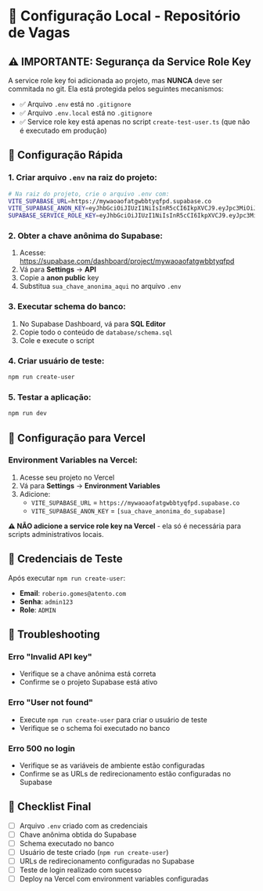 # 🔧 Configuração Local - Repositório de Vagas

## ⚠️ IMPORTANTE: Segurança da Service Role Key

A service role key foi adicionada ao projeto, mas **NUNCA** deve ser commitada no git. Ela está protegida pelos seguintes mecanismos:

- ✅ Arquivo `.env` está no `.gitignore`
- ✅ Arquivo `.env.local` está no `.gitignore`
- ✅ Service role key está apenas no script `create-test-user.ts` (que não é executado em produção)

## 🚀 Configuração Rápida

### 1. Criar arquivo `.env` na raiz do projeto:

```bash
# Na raiz do projeto, crie o arquivo .env com:
VITE_SUPABASE_URL=https://mywaoaofatgwbbtyqfpd.supabase.co
VITE_SUPABASE_ANON_KEY=eyJhbGciOiJIUzI1NiIsInR5cCI6IkpXVCJ9.eyJpc3MiOiJzdXBhYmFzZSIsInJlZiI6Im15d2FvYW9mYXRnd2JidHlxZnBkIiwicm9sZSI6ImFub24iLCJpYXQiOjE3NTg2MDAzMjQsImV4cCI6MjA3NDE3NjMyNH0._9AMjjkQnDam-ciD9r07X4IpiWG2Hl0jBrFcY-v61Wg
SUPABASE_SERVICE_ROLE_KEY=eyJhbGciOiJIUzI1NiIsInR5cCI6IkpXVCJ9.eyJpc3MiOiJzdXBhYmFzZSIsInJlZiI6Im15d2FvYW9mYXRnd2JidHlxZnBkIiwicm9sZSI6InNlcnZpY2Vfcm9sZSIsImlhdCI6MTc1ODYwMDMyNCwiZXhwIjoyMDc0MTc2MzI0fQ.oUhs-CNusuqxKFIwjc1zv0Nh4TJ6opnmzt8_V1Lfq7U
```

### 2. Obter a chave anônima do Supabase:

1. Acesse: https://supabase.com/dashboard/project/mywaoaofatgwbbtyqfpd
2. Vá para **Settings** → **API**
3. Copie a **anon public** key
4. Substitua `sua_chave_anonima_aqui` no arquivo `.env`

### 3. Executar schema do banco:

1. No Supabase Dashboard, vá para **SQL Editor**
2. Copie todo o conteúdo de `database/schema.sql`
3. Cole e execute o script

### 4. Criar usuário de teste:

```bash
npm run create-user
```

### 5. Testar a aplicação:

```bash
npm run dev
```

## 🔐 Configuração para Vercel

### Environment Variables na Vercel:

1. Acesse seu projeto no Vercel
2. Vá para **Settings** → **Environment Variables**
3. Adicione:
   - `VITE_SUPABASE_URL` = `https://mywaoaofatgwbbtyqfpd.supabase.co`
   - `VITE_SUPABASE_ANON_KEY` = `[sua_chave_anonima_do_supabase]`

**⚠️ NÃO adicione a service role key na Vercel** - ela só é necessária para scripts administrativos locais.

## 🎯 Credenciais de Teste

Após executar `npm run create-user`:

- **Email**: `roberio.gomes@atento.com`
- **Senha**: `admin123`
- **Role**: `ADMIN`

## 🚨 Troubleshooting

### Erro "Invalid API key"
- Verifique se a chave anônima está correta
- Confirme se o projeto Supabase está ativo

### Erro "User not found"
- Execute `npm run create-user` para criar o usuário de teste
- Verifique se o schema foi executado no banco

### Erro 500 no login
- Verifique se as variáveis de ambiente estão configuradas
- Confirme se as URLs de redirecionamento estão configuradas no Supabase

## 📝 Checklist Final

- [ ] Arquivo `.env` criado com as credenciais
- [ ] Chave anônima obtida do Supabase
- [ ] Schema executado no banco
- [ ] Usuário de teste criado (`npm run create-user`)
- [ ] URLs de redirecionamento configuradas no Supabase
- [ ] Teste de login realizado com sucesso
- [ ] Deploy na Vercel com environment variables configuradas
